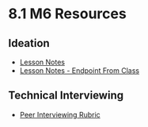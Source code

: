 # 8.1 M6 Resources

## Ideation

- [Lesson Notes](https://hackmd.io/@J2v2cxRjQ-KWHKC_3nUBCg/ryYvc_Srq)
- [Lesson Notes - Endpoint From Class](https://hackmd.io/@J2v2cxRjQ-KWHKC_3nUBCg/BkoBXcHr9)

## Technical Interviewing

- [Peer Interviewing Rubric](https://hackmd.io/@J2v2cxRjQ-KWHKC_3nUBCg/BJOf9TLB5)
